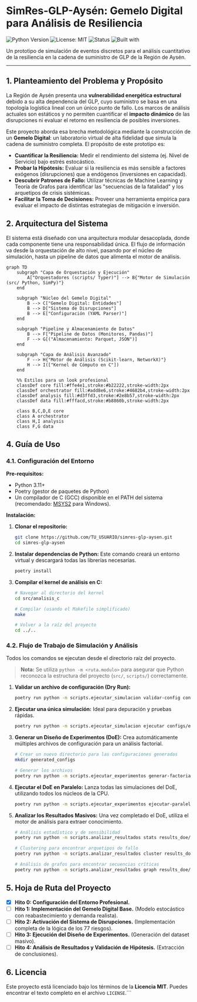 # SimRes-GLP-Aysén: Gemelo Digital para Análisis de Resiliencia

![Python Version](https://img.shields.io/badge/python-3.11+-blue.svg)
![License: MIT](https://img.shields.io/badge/License-MIT-yellow.svg)
![Status](https://img.shields.io/badge/status-en--desarrollo-green.svg)
![Built with](https://img.shields.io/badge/Built%20with-SimPy%20%7C%20NumPy%20%7C%20Pandas-red)

Un prototipo de simulación de eventos discretos para el análisis cuantitativo de la resiliencia en la cadena de suministro de GLP de la Región de Aysén.

---

## 1. Planteamiento del Problema y Propósito

La Región de Aysén presenta una **vulnerabilidad energética estructural** debido a su alta dependencia del GLP, cuyo suministro se basa en una topología logística lineal con un único punto de fallo. Los marcos de análisis actuales son estáticos y no permiten cuantificar el **impacto dinámico** de las disrupciones ni evaluar el retorno en resiliencia de posibles inversiones.

Este proyecto aborda esa brecha metodológica mediante la construcción de un **Gemelo Digital**: un laboratorio virtual de alta fidelidad que simula la cadena de suministro completa. El propósito de este prototipo es:

-   **Cuantificar la Resiliencia:** Medir el rendimiento del sistema (ej. Nivel de Servicio) bajo estrés estocástico.
-   **Probar la Hipótesis:** Evaluar si la resiliencia es más sensible a factores exógenos (disrupciones) que a endógenos (inversiones en capacidad).
-   **Descubrir Patrones de Fallo:** Utilizar técnicas de Machine Learning y Teoría de Grafos para identificar las "secuencias de la fatalidad" y los arquetipos de crisis sistémicas.
-   **Facilitar la Toma de Decisiones:** Proveer una herramienta empírica para evaluar el impacto de distintas estrategias de mitigación e inversión.

## 2. Arquitectura del Sistema

El sistema está diseñado con una arquitectura modular desacoplada, donde cada componente tiene una responsabilidad única. El flujo de información va desde la orquestación de alto nivel, pasando por el núcleo de simulación, hasta un pipeline de datos que alimenta el motor de análisis.

```mermaid
graph TD
    subgraph "Capa de Orquestación y Ejecución"
        A["Orquestadores (scripts/ Typer)"] --> B{"Motor de Simulación (src/ Python, SimPy)"}
    end

    subgraph "Núcleo del Gemelo Digital"
        B --> C["Gemelo Digital: Entidades"]
        B --> D["Sistema de Disrupciones"]
        B --> E["Configuración (YAML Parser)"]
    end

    subgraph "Pipeline y Almacenamiento de Datos"
        B --> F["Pipeline de Datos (Monitores, Pandas)"]
        F --> G[("Almacenamiento: Parquet, JSON")]
    end

    subgraph "Capa de Análisis Avanzado"
        F --> H{"Motor de Análisis (Scikit-learn, NetworkX)"}
        H --> I(["Kernel de Cómputo en C"])
    end

    %% Estilos para un look profesional
    classDef core fill:#ffe4e1,stroke:#b22222,stroke-width:2px
    classDef orchestrator fill:#add8e6,stroke:#4682b4,stroke-width:2px
    classDef analysis fill:#d3ffd3,stroke:#2e8b57,stroke-width:2px
    classDef data fill:#fffacd,stroke:#b8860b,stroke-width:2px

    class B,C,D,E core
    class A orchestrator
    class H,I analysis
    class F,G data
```

## 4. Guía de Uso

### 4.1. Configuración del Entorno

**Pre-requisitos:**
-   Python 3.11+
-   Poetry (gestor de paquetes de Python)
-   Un compilador de C (GCC) disponible en el PATH del sistema (recomendado: [MSYS2](https://www.msys2.org/) para Windows).

**Instalación:**

1.  **Clonar el repositorio:**
    ```bash
    git clone https://github.com/TU_USUARIO/simres-glp-aysen.git
    cd simres-glp-aysen
    ```

2.  **Instalar dependencias de Python:**
    Este comando creará un entorno virtual y descargará todas las librerías necesarias.
    ```bash
    poetry install
    ```

3.  **Compilar el kernel de análisis en C:**
    ```bash
    # Navegar al directorio del kernel
    cd src/analisis_c
    
    # Compilar (usando el Makefile simplificado)
    make 
    
    # Volver a la raíz del proyecto
    cd ../..
    ```

### 4.2. Flujo de Trabajo de Simulación y Análisis

Todos los comandos se ejecutan desde el directorio raíz del proyecto.

> **Nota:** Se utiliza `python -m <ruta.modulo>` para asegurar que Python reconozca la estructura del proyecto (`src/`, `scripts/`) correctamente.

1.  **Validar un archivo de configuración (Dry Run):**
    ```bash
    poetry run python -m scripts.ejecutar_simulacion validar-config configs/escenario_aysen_real.yml
    ```

2.  **Ejecutar una única simulación:**
    Ideal para depuración y pruebas rápidas.
    ```bash
    poetry run python -m scripts.ejecutar_simulacion ejecutar configs/escenario_aysen_real.yml results/sim_individual_01
    ```

3.  **Generar un Diseño de Experimentos (DoE):**
    Crea automáticamente múltiples archivos de configuración para un análisis factorial.
    ```bash
    # Crear un nuevo directorio para las configuraciones generadas
    mkdir generated_configs
    
    # Generar los archivos
    poetry run python -m scripts.ejecutar_experimentos generar-factorial configs/escenario_base.yml generated_configs/ --factores "planta.capacidad_maxima:180000,250000;riesgos.57-ST-CU.probabilidad_anual:4,6"
    ```

4.  **Ejecutar el DoE en Paralelo:**
    Lanza todas las simulaciones del DoE, utilizando todos los núcleos de la CPU.
    ```bash
    poetry run python -m scripts.ejecutar_experimentos ejecutar-paralelo generated_configs/ results_doe/
    ```

5.  **Analizar los Resultados Masivos:**
    Una vez completado el DoE, utiliza el motor de análisis para extraer conocimiento.
    ```bash
    # Análisis estadístico y de sensibilidad
    poetry run python -m scripts.analizar_resultados stats results_doe/ --output-path results_doe/analisis_estadistico.json
    
    # Clustering para encontrar arquetipos de fallo
    poetry run python -m scripts.analizar_resultados cluster results_doe/ --output-dir results_doe/clustering/
    
    # Análisis de grafos para encontrar secuencias críticas
    poetry run python -m scripts.analizar_resultados graph results_doe/ --output-dir results_doe/grafos/
    ```

## 5. Hoja de Ruta del Proyecto

-   [x] **Hito 0: Configuración del Entorno Profesional.**
-   [ ] **Hito 1: Implementación del Gemelo Digital Base.** (Modelo estocástico con reabastecimiento y demanda realista).
-   [ ] **Hito 2: Activación del Sistema de Disrupciones.** (Implementación completa de la lógica de los 77 riesgos).
-   [ ] **Hito 3: Ejecución del Diseño de Experimentos.** (Generación del dataset masivo).
-   [ ] **Hito 4: Análisis de Resultados y Validación de Hipótesis.** (Extracción de conclusiones).

## 6. Licencia

Este proyecto está licenciado bajo los términos de la **Licencia MIT**. Puedes encontrar el texto completo en el archivo `LICENSE`.```